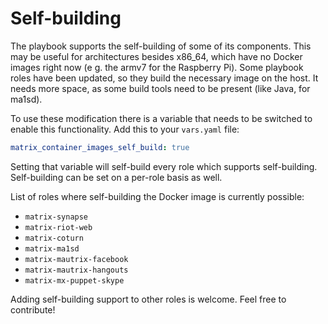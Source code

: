 # Self-building

The playbook supports the self-building of some of its components. This may be useful for architectures besides x86_64, which have no Docker images right now (e g. the armv7 for the Raspberry Pi). Some playbook roles have been updated, so they build the necessary image on the host. It needs more space, as some build tools need to be present (like Java, for ma1sd).

To use these modification there is a variable that needs to be switched to enable this functionality. Add this to your `vars.yaml` file:
```yaml
matrix_container_images_self_build: true
```
Setting that variable will self-build every role which supports self-building. Self-building can be set on a per-role basis as well.

List of roles where self-building the Docker image is currently possible:
- `matrix-synapse`
- `matrix-riot-web`
- `matrix-coturn`
- `matrix-ma1sd`
- `matrix-mautrix-facebook`
- `matrix-mautrix-hangouts`
- `matrix-mx-puppet-skype`

Adding self-building support to other roles is welcome. Feel free to contribute!
